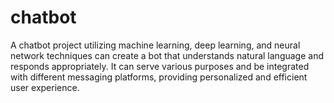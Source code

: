 # chatbot
A chatbot project utilizing machine learning, deep learning, and neural network techniques can create a bot that understands natural language and responds appropriately. It can serve various purposes and be integrated with different messaging platforms, providing personalized and efficient user experience.
